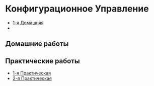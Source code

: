 # Конфигурационное Управление

- [1-я Домашняя](https://github.com/Tenwoq/KONFUPR/blob/Pract1/hw1.md)
- 
## Домашние работы

## Практические работы

- [1-я Практическая](https://github.com/Tenwoq/KONFUPR/blob/Pract1/pr1.md)
- [2-я Практическая](https://github.com/Tenwoq/KONFUPR/blob/Pract1/pr2.md)
